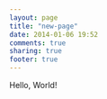 ```yaml
---
layout: page
title: "new-page"
date: 2014-01-06 19:52
comments: true
sharing: true
footer: true
---
```


Hello, World!